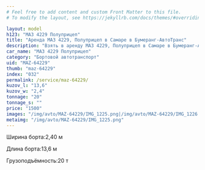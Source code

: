 ```yaml
---
# Feel free to add content and custom Front Matter to this file.
# To modify the layout, see https://jekyllrb.com/docs/themes/#overriding-theme-defaults

layout: model
h123: "МАЗ 4229 Полуприцеп"
title: "Аренда МАЗ 4229, Полуприцеп в Самаре в Бумеранг-АвтоТранс"
description: "Взять в аренду МАЗ 4229, Полуприцеп в Самаре в Бумеранг-АвтоТранс"
car_name: "МАЗ 4229 Полуприцеп"
category: "Бортовой автотранспорт"
uid: "MAZ-64229"
thumb: "maz-64229"
index: "032"
permalink: /service/maz-64229/
kuzov_l: "13,6"
kuzov_w: "2,4"
tonnage: "20"
tonnage_s: ""
price: "1500"
images: "/img/avto/MAZ-64229/IMG_1225.png|/img/avto/MAZ-64229/IMG_1226.png"
metaimg: "/img/avto/MAZ-64229/IMG_1225.png"
---
```


<p><span>Ширина борта:</span><span>2,40 м</span></p>

<p><span>Длина борта:</span><span>13,6 м</span></p>

<p><span>Грузоподъёмность:</span><span>20 т</span></p>

